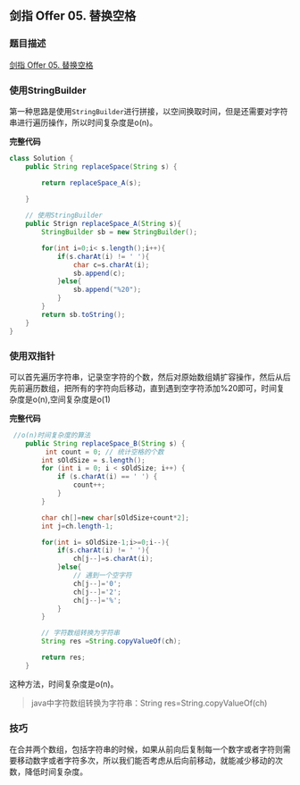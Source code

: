 ## 剑指 Offer 05. 替换空格

### **题目描述**

[剑指 Offer 05. 替换空格](https://leetcode-cn.com/problems/ti-huan-kong-ge-lcof/)

### **使用StringBuilder**

第一种思路是使用`StringBuilder`进行拼接，以空间换取时间，但是还需要对字符串进行遍历操作，所以时间复杂度是o(n)。

**完整代码**

~~~ java
class Solution {
    public String replaceSpace(String s) {

        return replaceSpace_A(s);
        
    }

    // 使用StringBuilder
    public Strign replaceSpace_A(String s){
        StringBuilder sb = new StringBuilder();

        for(int i=0;i< s.length();i++){
            if(s.charAt(i) != ' '){
                char c=s.charAt(i);
                sb.append(c);
            }else{
                sb.append("%20");
            }
        }
        return sb.toString();
    }
}
~~~

### **使用双指针**

可以首先遍历字符串，记录空字符的个数，然后对原始数组婧扩容操作，然后从后先前遍历数组，把所有的字符向后移动，直到遇到空字符添加%20即可，时间复杂度是o(n),空间复杂度是o(1)

**完整代码**

~~~ java
 //o(n)时间复杂度的算法
    public String replaceSpace_B(String s) {
         int count = 0; // 统计空格的个数
        int sOldSize = s.length();
        for (int i = 0; i < sOldSize; i++) {
            if (s.charAt(i) == ' ') {
                count++;
            }
        }

        char ch[]=new char[sOldSize+count*2];
        int j=ch.length-1;

        for(int i= sOldSize-1;i>=0;i--){
            if(s.charAt(i) != ' '){
                ch[j--]=s.charAt(i);
            }else{
                // 遇到一个空字符
                ch[j--]='0';
                ch[j--]='2';
                ch[j--]='%';
            }
        }

        // 字符数组转换为字符串
        String res =String.copyValueOf(ch);

        return res;
    }
~~~

这种方法，时间复杂度是o(n)。

> java中字符数组转换为字符串：String res=String.copyValueOf(ch)



### 技巧

在合并两个数组，包括字符串的时候，如果从前向后复制每一个数字或者字符则需要移动数字或者字符多次，所以我们能否考虑从后向前移动，就能减少移动的次数，降低时间复杂度。